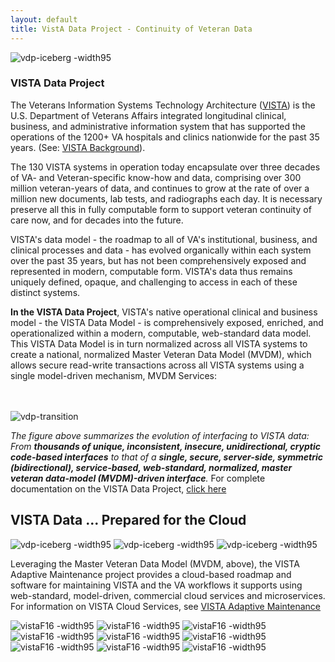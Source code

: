 ```yaml
---
layout: default
title: VistA Data Project - Continuity of Veteran Data
---
```

![vdp-iceberg -width95](assets/vdp-iceberg2.png)

### VISTA Data Project

The Veterans Information Systems Technology Architecture ([VISTA](https://en.wikipedia.org/wiki/VistA)) is the U.S. Department of Veterans Affairs integrated longitudinal  clinical, business, and administrative information system that has supported the operations of the 1200+ VA hospitals and clinics nationwide for the past 35 years. (See: [VISTA Background](https://github.com/vistadataproject/documents/tree/master/Background/vista)).

The 130 VISTA systems in operation today encapsulate over three decades of VA- and Veteran-specific know-how and data, comprising over 300 million veteran-years of data, and continues to grow at the rate of over a million new documents, lab tests, and radiographs each day. It is necessary preserve all this in fully computable form to support veteran continuity of care now, and for decades into the future.

VISTA's data model - the roadmap to all of VA's institutional, business, and clinical processes and data - has evolved organically within each system over the past 35 years, but has not been comprehensively exposed and represented in modern, computable form. VISTA's data thus remains uniquely defined, opaque, and challenging to access in each of these distinct systems. 

__In the VISTA Data Project__,  VISTA's native operational clinical and business model - the VISTA Data Model -  is comprehensively exposed, enriched, and operationalized within a modern, computable, web-standard data model. This VISTA Data Model is in turn normalized across all VISTA systems to create a national, normalized Master Veteran Data Model (MVDM), which allows secure read-write transactions across all VISTA systems using a single model-driven mechanism, MVDM Services:

<br><br>
![vdp-transition](assets/vdp-transition-20170607d.png)

*The figure above summarizes the evolution of interfacing to VISTA data: From __thousands of unique, inconsistent, insecure, unidirectional, cryptic code-based interfaces__ to that of a __single, secure, server-side, symmetric (bidirectional), service-based, web-standard, normalized, master veteran data-model (MVDM)-driven interface__.*    For complete documentation on the VISTA Data Project, [click here](https://github.com/vistadataproject/documents/tree/master/Background#vista-data-project)


## VISTA Data ... Prepared for the Cloud

![vdp-iceberg -width95](assets/vistaF16-black.png)
![vdp-iceberg -width95](assets/vistaF16-blue.png)
![vdp-iceberg -width95](assets/vistaF16-white.png)

Leveraging the Master Veteran Data Model (MVDM, above), the VISTA Adaptive Maintenance project provides a cloud-based roadmap and software for maintaining VISTA and the VA workflows it supports using web-standard, model-driven, commercial cloud services and microservices.  For information on VISTA Cloud Services, see [VISTA Adaptive Maintenance](http://vistaadaptivemaintenance.info/)


![vistaF16 -width95](assets/vistaF16/vistaF16-white.png)
![vistaF16 -width95](assets/vistaF16/vistaF16-white2.png)
![vistaF16 -width95](assets/vistaF16/vistaF16-afterburner.png)
![vistaF16 -width95](assets/vistaF16/vistaF16-blue.png)
![vistaF16 -width95](assets/vistaF16/vistaF16-blue2.png)
![vistaF16 -width95](assets/vistaF16/vistaF16-cloud.png)
![vistaF16 -width95](assets/vistaF16/vistaF16-cloud2.png)
![vistaF16 -width95](assets/vistaF16/vistaF16-cloud3.png)
![vistaF16 -width95](assets/vistaF16/vistaF16-night.png)



